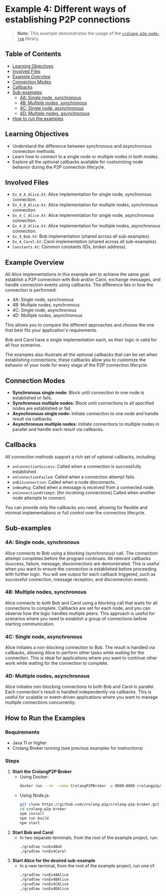 # Example 4: Different ways of establishing P2P connections

> **Note:** This example demonstrates the usage of the [`crolang-p2p-node-jvm`](https://github.com/crolang-p2p/crolang-p2p-node-jvm) library.

## Table of Contents

- [Learning Objectives](#learning-objectives)
- [Involved Files](#involved-files)
- [Example Overview](#example-overview)
- [Connection Modes](#connection-modes)
- [Callbacks](#callbacks)
- [Sub-examples](#sub-examples)
    - [4A: Single node, synchronous](#4a-single-node-synchronous)
    - [4B: Multiple nodes, synchronous](#4b-multiple-nodes-synchronous)
    - [4C: Single node, asynchronous](#4c-single-node-asynchronous)
    - [4D: Multiple nodes, asynchronous](#4d-multiple-nodes-asynchronous)
- [How to run the examples](#how-to-run-the-examples)

## Learning Objectives

- Understand the difference between synchronous and asynchronous connection methods.
- Learn how to connect to a single node or multiple nodes in both modes.
- Explore all the optional callbacks available for customizing node behavior during the P2P connection lifecycle.

## Involved Files

- `Ex_4_A_Alice.kt`: Alice implementation for single node, synchronous connection.
- `Ex_4_B_Alice.kt`: Alice implementation for multiple nodes, synchronous connection.
- `Ex_4_C_Alice.kt`: Alice implementation for single node, asynchronous connection.
- `Ex_4_D_Alice.kt`: Alice implementation for multiple nodes, asynchronous connection.
- `Ex_4_Bob.kt`: Bob implementation (shared across all sub-examples).
- `Ex_4_Carol.kt`: Carol implementation (shared across all sub-examples).
- `Constants.kt`: Common constants (IDs, broker address).

## Example Overview

All Alice implementations in this example aim to achieve the same goal: establish a P2P connection with Bob and/or Carol, exchange messages, and handle connection events using callbacks. The difference lies in how the connection is performed:
- 4A: Single node, synchronous
- 4B: Multiple nodes, synchronous
- 4C: Single node, asynchronous
- 4D: Multiple nodes, asynchronous

This allows you to compare the different approaches and choose the one that best fits your application's requirements.

Bob and Carol have a single implementation each, as their logic is valid for all four scenarios.

The examples also illustrate all the optional callbacks that can be set when establishing connections; these callbacks allow you to customize the behavior of your node for every stage of the P2P connection lifecycle.

## Connection Modes

- **Synchronous single node:** Block until connection to one node is established or fails.
- **Synchronous multiple nodes:** Block until connections to all specified nodes are established or fail.
- **Asynchronous single node:** Initiate connection to one node and handle result via callbacks.
- **Asynchronous multiple nodes:** Initiate connections to multiple nodes in parallel and handle each result via callbacks.

## Callbacks

All connection methods support a rich set of optional callbacks, including:
- `onConnectionSuccess`: Called when a connection is successfully established.
- `onConnectionFailed`: Called when a connection attempt fails.
- `onDisconnection`: Called when a node disconnects.
- `onNewMsg`: Called when a message is received from a connected node.
- `onConnectionAttempt`: (for incoming connections) Called when another node attempts to connect.

You can provide only the callbacks you need, allowing for flexible and minimal implementations or full control over the connection lifecycle.

## Sub-examples

### 4A: Single node, synchronous
Alice connects to Bob using a blocking (synchronous) call. The connection attempt completes before the program continues. All relevant callbacks (success, failure, message, disconnection) are demonstrated. This is useful when you want to ensure the connection is established before proceeding with further logic. You will see output for each callback triggered, such as successful connection, message reception, and disconnection events.

### 4B: Multiple nodes, synchronous
Alice connects to both Bob and Carol using a blocking call that waits for all connections to complete. Callbacks are set for each node, and you can observe how the logic handles multiple peers. This approach is useful for scenarios where you need to establish a group of connections before starting communication.

### 4C: Single node, asynchronous
Alice initiates a non-blocking connection to Bob. The result is handled via callbacks, allowing Alice to perform other tasks while waiting for the connection. This is ideal for applications where you want to continue other work while waiting for the connection to complete.

### 4D: Multiple nodes, asynchronous
Alice initiates non-blocking connections to both Bob and Carol in parallel. Each connection's result is handled independently via callbacks. This is useful for scalable or event-driven applications where you want to manage multiple connections concurrently.

## How to Run the Examples

### Requirements
- Java 11 or higher
- Crolang Broker running (see previous examples for instructions)

### Steps

1. **Start the CrolangP2P Broker**
   - Using Docker:
     ```sh
     docker run --rm --name CrolangP2PBroker -p 8080:8080 crolangp2p/broker
     ```
   - Using Node.js:
     ```sh
     git clone https://github.com/crolang-p2p/crolang-p2p-broker.git
     cd crolang-p2p-broker
     npm install
     npm run build
     npm start
     ```
2. **Start Bob and Carol**
   - In two separate terminals, from the root of the example project, run:
     ```sh
     ./gradlew runEx4Bob
     ./gradlew runEx4Carol
     ```
3. **Start Alice for the desired sub-example**
   - In a new terminal, from the root of the example project, run one of:
     ```sh
     ./gradlew runEx4AAlice
     ./gradlew runEx4BAlice
     ./gradlew runEx4CAlice
     ./gradlew runEx4DAlice
     ```
